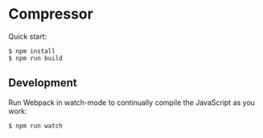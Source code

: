 # Compressor

Quick start:

```
$ npm install
$ npm run build
````

## Development

Run Webpack in watch-mode to continually compile the JavaScript as you work:

```
$ npm run watch
```
